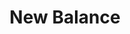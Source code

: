 ---
title: New Balance
image: "/images/clients/logo-new-balance.svg"
image-alt-title: New Balance
---